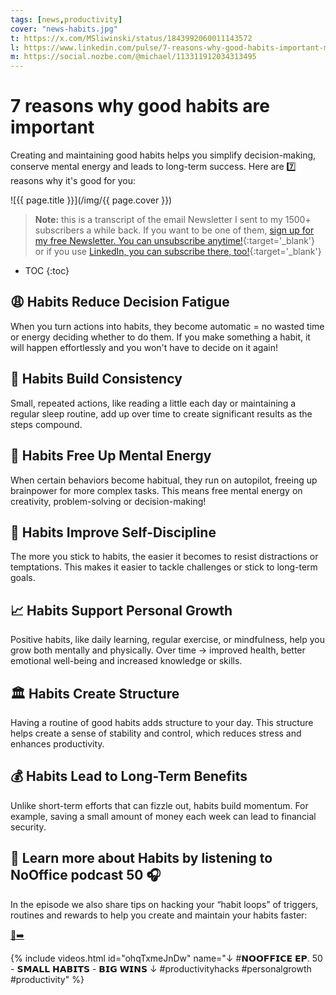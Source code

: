 ```yaml
---
tags: [news,productivity]
cover: "news-habits.jpg"
t: https://x.com/MSliwinski/status/1843992060011143572
l: https://www.linkedin.com/pulse/7-reasons-why-good-habits-important-michael-sliwinski-xltyf
m: https://social.nozbe.com/@michael/113311912034313495
---
```


# 7 reasons why good habits are important

Creating and maintaining good habits helps you simplify decision-making, conserve mental energy and leads to long-term success. Here are 7️⃣ reasons why it's good for you:
<!--More-->

![{{ page.title }}](/img/{{ page.cover }})

> **Note:** this is a transcript of the email Newsletter I sent to my 1500+ subscribers a while back. If you want to be one of them, [sign up for my free Newsletter. You can unsubscribe anytime!](https://michael.gratis/n){:target='_blank'} or if you use [LinkedIn, you can subscribe there, too!](https://michael.gratis/inn){:target='_blank'}

* TOC
{:toc}
## 😩 Habits Reduce Decision Fatigue

When you turn actions into habits, they become automatic = no wasted time or energy deciding whether to do them. If you make something a habit, it will happen effortlessly and you won't have to decide on it again!

## 👣 Habits Build Consistency

Small, repeated actions, like reading a little each day or maintaining a regular sleep routine, add up over time to create significant results as the steps compound.

## 🧠 Habits Free Up Mental Energy

When certain behaviors become habitual, they run on autopilot, freeing up brainpower for more complex tasks. This means free mental energy on creativity, problem-solving or decision-making!

## 💪 Habits Improve Self-Discipline

The more you stick to habits, the easier it becomes to resist distractions or temptations. This makes it easier to tackle challenges or stick to long-term goals.

## 📈 Habits Support Personal Growth

Positive habits, like daily learning, regular exercise, or mindfulness, help you grow both mentally and physically. Over time -> improved health, better emotional well-being and increased knowledge or skills.

## 🏛️ Habits Create Structure

Having a routine of good habits adds structure to your day. This structure helps create a sense of stability and control, which reduces stress and enhances productivity.

## 💰 Habits Lead to Long-Term Benefits

Unlike short-term efforts that can fizzle out, habits build momentum. For example, saving a small amount of money each week can lead to financial security.

## 🚀 Learn more about Habits by listening to NoOffice podcast 50 🎧

In the episode we also share tips on hacking your “habit loops” of triggers, routines and rewards to help you create and maintain your habits faster:

[🔗➡️](NoOffice.fm/50)


{% include videos.html id="ohqTxmeJnDw" name="↓ #𝗡𝗢𝗢𝗙𝗙𝗜𝗖𝗘  𝗘𝗣. 50 - 𝗦𝗠𝗔𝗟𝗟 𝗛𝗔𝗕𝗜𝗧𝗦 - 𝗕𝗜𝗚 𝗪𝗜𝗡𝗦 ↓ #productivityhacks  #personalgrowth  #productivity" %}

[n]: https://michael.gratis/nozbe
[np]: https://michael.gratis/nozbepersonal